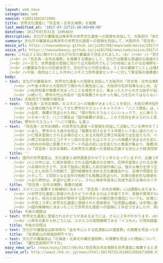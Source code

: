 ```yaml
---
layout: web_news
categories: web
newsid: k10011081671000
title: 世界文化遺産に「百舌鳥・古市古墳群」を推薦
last_modified_at: '2017-07-31T15:48:00+09:00'
datetime: 2017年07月31日 15時48分
description: 文化庁の審議会は再来年の世界文化遺産への登録を目指して、大阪府の「百舌鳥・古市古墳群」を日本から推薦することを決めました。一方で、世界遺産の登録に向けては改善すべき課題も多く指摘されました。
summary: 文化庁の審議会は再来年の世界文化遺産への登録を目指して、大阪府の「百舌鳥・古市古墳群」を日本から推薦することを決めました。一方で、世界遺産の登録に向けては改善すべき課題も多く指摘されました。
movie_url: https://newswebeasy.github.io/ja201708/news/web/movie/2017/08/01/k10011081671000.mp4
voice_url: https://newswebeasy.github.io/ja201708/news/web/voice/2017/08/01/k10011081671000.mp3
more: これは３１日に開かれた文化庁の文化審議会で決定されました。<br /><br />「百舌鳥・古市古墳群」は、大阪府内に４世紀後半から５世紀後半にかけて造られた４９基に上る古墳群です。なかでも、仁徳天皇陵とされる陵墓は全長４８６メートルに及ぶ前方後円墳で、世界最大級の大きさです。周囲にある円墳や方墳などは埋葬された人物の地位により大きさや形がさまざまで、日本列島における古代王権の成り立ちを表す遺跡とされています。<br
  /><br />「百舌鳥・古市古墳群」を推薦する理由として、文化庁は顕著な普遍的な価値があることや同じく審査の対象となった「北海道・北東北の縄文遺跡群」と「金を中心とする佐渡鉱山の遺産群」の２件と比べて、推薦内容の検討が最も進んでいることなどを挙げました。<br
  /><br />一方で、世界遺産の登録に向けては大阪府内でも２つの地域にまたがる古墳群を一体として見ることの説明が不十分なことや、ほかの地域の古墳群との差別化をどう図るかという点などで、改善すべき課題があるとも指摘しました。<br
  /><br />審議会のあとの記者会見で、文化庁などの担当者は、３１日の審議でことしは推薦を見送る意見があったことを明らかにしたうえで、「世界遺産の事前審査にあたるユネスコの諮問機関『イコモス』からも厳しく指摘され、推薦内容の見直しが求められることもありうる。今後は、地元とともに適切に進めていきたい」と説明しました。<br
  /><br />今後、政府はことし９月中にユネスコ世界遺産センターに対して暫定版の推薦書を提出し、再来年にユネスコの世界遺産委員会で登録に向けた審議が行われる予定です。
body:
- text: 文化庁の審議会が、世界文化遺産への登録を目指して大阪府の「百舌鳥・古市古墳群」の推薦を決めたことを受けて、大阪府庁では、関係する自治体の代表などが集まって報告会が開かれました。<br
    /><br />午後４時から大阪府庁で開かれた報告会には、大阪府の松井知事をはじめ、古墳がある堺市、羽曳野市、それに藤井寺市の市長や地元の市民などおよそ７０人が集まりました。<br
    /><br />松井知事が推薦が決まったことを報告すると、集まった人から大きな拍手が起こり、横断幕が掲げられて喜びを分かち合いました。<br /><br />松井知事は「皆さんのおかげで国内推薦を勝ち取ることができた。目標はユネスコの世界文化遺産に正式登録されることなので、きょうは万歳はお預けし、正式に登録された際には皆さんと一緒に全身で喜びを表現したい」とあいさつしました。<br
    /><br />続いて、堺市の竹山市長が「去年推薦されなかった悔しさを忘れてはならないという思いでここまでやってきた。まずは第一歩だが、世界文化遺産への正式登録を達成したい」と抱負を述べました。
  title: 大阪府庁で推薦の報告会
- text: 「百舌鳥・古市古墳群」のユネスコへの推薦が決まったことを受け、大阪の堺市役所では、集まった市民や関係者が喜びに沸きました。<br /><br />堺市役所の展望ロビーには、世界遺産の登録を応援する市民グループらおよそ３００人が集まり、午後４時すぎに推薦決定が伝えられると大きな歓声が上がりました。<br
    /><br />古墳の魅力をＰＲしてきた堺市のマスコットキャラクター「ハニワ課長」は、市民グループの代表らとともにくす玉を割って推薦決定を祝いました。<br
    /><br />去年、推薦が見送られた時に「頭が割れそうなくらいショックで、土に帰ろうかと思った」と語ったハニワ課長は、「ものすごくうれしいです。ポーカーフェイスなので表情からは分からないと思いますが、やった！やった！という気持ちです」と話し、古墳が見える方角に深々とおじぎをし感謝を伝えていました。<br
    /><br />その一方で、ハニワ課長は「国内推薦が決定し、これで役目を終えられたと思っているので、今後はふるさとの古墳に帰ることも考えていきたいと思います」と話し、世界遺産に登録されるかどうか決まるのを前に引退する可能性を示唆しました。
  title: 堺市のマスコット「ハニワ課長」も喜ぶ
- text: 「百舌鳥・古市古墳群」の世界文化遺産への登録を目指して活動している堺市の７１歳の男性は「登録に向けて周辺環境が少しずつよくなってきていたので、ことし、推薦を受けることができてホッしています」と話していました。<br
    /><br />また、堺市の６９歳の女性は「推薦を受けるまで４年間という長い道のりだったので本当にうれしい。これを突破口に世界文化遺産の登録まで一生懸命頑張りたいです」と話していました。<br
    /><br />仁徳天皇陵とされる古墳の近くにある大阪府立堺工科高校では生徒たちが、ペットボトルのキャップで作った古墳を描いたアート作品の前に集まって、推薦決定を喜び合いました。<br
    /><br />堺工科高校のエコデザイン部の生徒たちはユネスコへの推薦が決まるのを前に、ペットボトルのキャップを色分けして並べ、「百舌鳥・古市古墳群」を描いた作品を完成させました。この作品は、縦１８メートル、横２１メートルの巨大なもので、ペットボトルのキャップを４０万１１８４個も使い、およそ２年かけて完成させたということです。<br
    /><br />校内の中庭に設置されたアート作品の前には生徒たちと教員が集まり、推薦決定の知らせを聞くと、歓声をあげて拍手をしたり拳を握りしめたりして喜び合っていました。３年生の黒田海斗さんは「作品づくりの苦労が報われたような、うれしい気持ちです。世界中からいろいろな人に来てもらいたい」と話していました。顧問の小寺雅仁教諭は「うれしいのひと言に尽きます。生徒たちとしんどい思いをしながら作ってきたので、念願がかなったという思いです」と話していました。<br
    /><br />「百舌鳥・古市古墳群」の世界文化遺産への登録を応援する文化人や経済団体などでつくる会のメンバーで、古墳がある堺市出身の落語家、桂文枝さんは大阪府庁で開かれた報告会で「こんなにうれしいことはありません。先日、世界遺産に登録された富士山に登り、『なんとか百舌鳥・古市古墳群が世界遺産に推薦されるように』とお願いしました。それが通じたのだと思います。これを機に、大阪が大いに盛り上がればいいと思います」とあいさつしました。
  title: ''
- text: 国内の世界遺産は、文化遺産と自然遺産合わせて２１件となっていますが、近畿２府４県では大阪府にだけ世界遺産がありません。<br /><br />「百舌鳥・古市古墳群」は大阪・堺市と羽曳野市、それに藤井寺市にまたがる古墳群で、４世紀から５世紀にかけて築かれたとされています。<br
    /><br />この中には、仁徳天皇陵とされる国内最大の古墳や、応神天皇陵とされる古墳など全長が４００メートルを超える王の墓があり、エジプトのクフ王のピラミッドや、中国の秦の始皇帝陵と並ぶ世界最大級の王の墓とされています。<br
    /><br />古墳の大きさや、日本で独自に発展した前方後円墳には、強大な権力を持つ王を中心とする古代国家の形成過程を示す普遍的な価値があり、世界文化遺産にふさわしいとして、大阪府と地元の３つの市は平成２５年に初めて、ユネスコへの推薦を目指して名乗りを上げました。<br
    /><br />しかし初めての挑戦で、国内候補地を決める文化審議会から、古墳や周囲を含む一帯の保全のあり方や計画が十分でないなど、１０点に上る課題を指摘されました。堺市などは屋外広告を規制する条例の策定に取り組みましたが、２回目の挑戦となった平成２７年には、文化審議会で再び推薦が見送られ、海外の人にもわかる古墳の価値の詳しい説明など、５点の課題を指摘されました。<br
    /><br />そして、３回目となる去年の挑戦でも推薦は見送られ、古墳の歴史的な価値をさらにわかりやすくすることや観光客の移動手段など、推薦に向けたより具体的な課題が指摘されました。４回目となることしの挑戦では、保存状態の悪い古墳を除き４９まで絞り込んだうえで、将来にわたる保全や管理の計画を具体化し、観光用の巡回バスを運行するなど、審議会から指摘された課題の解決に取り組みました。<br
    /><br />また堺市は、歩道や公衆トイレ、それに再来年度末に完成予定の古墳のガイダンス施設など、総額３８億円規模のインフラ整備を進めてきました。
  title: 「百舌鳥・古市古墳群」推薦の経緯
- text: ユネスコに推薦する候補地に決まった「百舌鳥・古市古墳群」には課題もあります。古墳の多くは住宅地に点在していますが、観光客を受け入れるための道路やトイレなどのインフラがまだ十分に整備されていません。<br
    /><br />世界文化遺産に登録されるかどうか決まるのは２年後ですが、登録が実現すれば多くの観光客が訪れて、周辺住民のプライバシーが守られなくなったりゴミが捨てられたりするのではないかと心配する声が上がっています。<br
    /><br />また、地元の自治体が期待する国内外からの観光客の増加についても、古墳に立ち入ることができず、観光拠点となる施設もないため、楽観できません。<br
    /><br />平成１９年に世界文化遺産に登録された島根県の「石見銀山遺跡」は年間に最大で８１万３０００人余りが訪れていました。しかし、周辺に観光名所が少ないこともありリピーターの確保につながらず、年々、訪問者の数が減って、自治体もさまざまなＰＲや誘致に取り組んだものの、去年はピーク時の半分以下となる３１万３０００人余りにまで落ち込みました。<br
    /><br />国内候補地に決まったことで世界文化遺産への登録に１歩近づきましたが、周辺住民の理解を得て地元を挙げて盛り上げていくことや魅力ある観光地としてのまちづくりを進めることが求められています。
  title: 今後の課題は
- text: 世界文化遺産に登録されるかどうか決まるまでには、さらに２年がかかります。<br />３１日の文化庁の審議会で国内候補地が決まったあと、政府は、ことし９月に「ユネスコ世界遺産センター」に暫定版の推薦書を提出します。そして、来年１月ごろ、正式な推薦書を提出することになります。<br
    /><br />来年の夏から秋ごろには、ユネスコの諮問機関である「イコモス」が現地調査を行い、イコモスは再来年の５月ごろに、評価結果をユネスコ世界遺産委員会に勧告します。これを受け、再来年の７月ごろ開かれるユネスコ世界遺産委員会で登録されるかどうかが決まることになります。
  title: 今後の日程は
- text: 文化庁の審議会は新潟県の「金を中心とする佐渡鉱山の遺産群」の推薦を見送った理由について、「世界中に鉱山があるなかで佐渡の価値が何であるかを今一度、整理するべきだ。特に鉱山技術と鉱山を支えた社会の在り方について説明がまだ不十分だと判断した」としています。
  title: 「佐渡鉱山の価値説明不十分」
- text: 文化庁の審議会は「北海道・北東北の縄文遺跡群」の推薦を見送った理由について、「全国のほかの地域でも縄文文化の遺跡が見られるなかで、この遺跡群がその特異性や優位性の点で日本列島を代表するものだと説明できるのか課題がある」としています。
  title: 「優位性説明が不十分」
easy_news_url: /news/easy/2017/08/01/百舌鳥古市古墳群を世界遺産に推薦すると決まる/
source_url: http://www3.nhk.or.jp/news/html/20170731/k10011081671000.html
...
```

